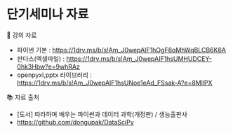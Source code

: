 # 단기세미나 자료

:open_book: 강의 자료
- 파이썬 기본 : https://1drv.ms/b/s!Am_J0wepAIF1hOgF6qMhWqBLCB6K6A
- 판다스(엑셀파일) : https://1drv.ms/b/s!Am_J0wepAIF1hsUMHUDCEY-0hk3Hbw?e=9whRAz
- openpyxl,pptx 라이브러리 : https://1drv.ms/b/s!Am_J0wepAIF1hsUNoe1eAd_FSsak-A?e=8MllPX


:books: 자료 출처 
- [도서] 따라하며 배우는 파이썬과 데이터 과학(개정판) / 생능출판사
- https://github.com/dongupak/DataSciPy
